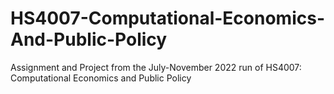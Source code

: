 # HS4007-Computational-Economics-And-Public-Policy
Assignment and Project from the July-November 2022 run of HS4007: Computational Economics and Public Policy
